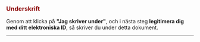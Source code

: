 <h3 style="color: darkred">Underskrift</h3>
Genom att klicka på <b>"Jag skriver under"</b>, och i nästa steg <b>legitimera dig med ditt elektroniska ID</b>, så skriver du under detta dokument.

---